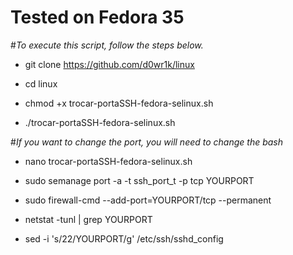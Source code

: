 # Tested on Fedora 35


#*To execute this script, follow the steps below.*


- git clone https://github.com/d0wr1k/linux

- cd linux

- chmod +x trocar-portaSSH-fedora-selinux.sh

- ./trocar-portaSSH-fedora-selinux.sh

#*If you want to change the port, you will need to change the bash*

- nano trocar-portaSSH-fedora-selinux.sh

- sudo semanage port -a -t ssh_port_t -p tcp YOURPORT

- sudo firewall-cmd --add-port=YOURPORT/tcp --permanent

- netstat -tunl | grep YOURPORT
- sed -i 's/22/YOURPORT/g' /etc/ssh/sshd_config

